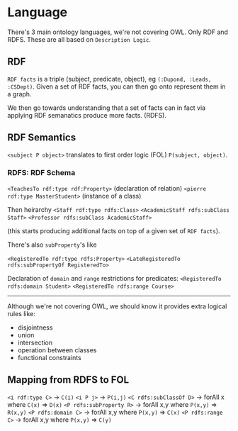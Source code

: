 # Language
There's 3 main ontology languages, we're not covering OWL. Only RDF and RDFS. These are all based on `Description Logic`.

## RDF
`RDF facts` is a triple (subject, predicate, object), eg `(:Dupond, :Leads, :CSDept)`. Given a set of RDF facts, you can then go onto represent them in a graph.

We then go towards understanding that a set of facts can in fact via applying RDF semanatics produce more facts. (RDFS).

## RDF Semantics
`<subject P object>` translates to first order logic (FOL) `P(subject, object)`.

### RDFS: RDF Schema
`<TeachesTo rdf:type rdf:Property>` (declaration of relation)
`<pierre rdf:type MasterStudent>` (instance of a class)

Then heirarchy
`<Staff rdf:type rdfs:Class>`
`<AcademicStaff rdfs:subClass Staff>`
`<Professor rdfs:subClass AcademicStaff>`

(this starts producing additional facts on top of a given set of `RDF facts`).

There's also `subProperty`'s like

`<RegisteredTo rdf:type rdfs:Property>`
`<LateRegisteredTo rdfs:subPropertyOf RegisteredTo>`

Declaration of `domain` and `range` restrictions for predicates:
`<RegisteredTo rdfs:domain Student>`
`<RegisteredTo rdfs:range Course>`

---
Although we're not covering OWL, we should know it provides extra logical rules like:
- disjointness
- union
- intersection
- operation between classes
- functional constraints

## Mapping from RDFS to FOL
`<i rdf:type C>`					->			`C(i)`
`<i P j>`									-> 			`P(i,j)`
`<C rdfs:subClassOf D>`		-> 			forAll x where `C(x)` => `D(x)`
`<P rdfs:subProperty R>`	-> 			forAll x,y where `P(x,y)` => `R(x,y)`
`<P rdfs:domain C>`				-> 			forAll x,y where `P(x,y)` => `C(x)`
`<P rdfs:range C>`				-> 			forAll x,y where `P(x,y)` => `C(y)`

